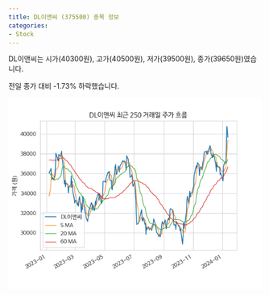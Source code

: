 ```yaml
---
title: DL이앤씨 (375500) 종목 정보
categories:
- Stock
---
```


DL이앤씨는 시가(40300원), 고가(40500원), 저가(39500원), 종가(39650원)였습니다.

전일 종가 대비 -1.73% 하락했습니다.

<!-- more -->

![375500](/assets/images/stock/375500.png)